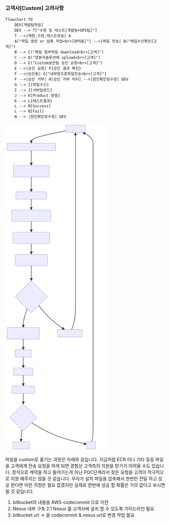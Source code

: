 ### 고객사[Custom] 고려사항


```mermaid
flowchart TD
    DEV[개발팀작업] 
    DEV --> T["수정 및 테스트[개발팀+OPS팀]"]
    T -->|재현,수정,테스트완료| A
    A["파일 생성 or 압축 작업<br>[OPS팀]"] -->|메일 전송| B("메일수신확인[고객]")
    B --> C("메일 첨부파일 download<br>[고객]")
    C --> D("망분리솔루션에 upload<br>[고객]")
    D --> E("Custom보안팀 승인 요청<br>[고객]")
    E -->|승인 요청| F{승인 결과 확인}
    F -->|승인됨| G["내부망으로파일전송<br>[고객]"]
    F -->|승인 거부| H[승인 거부 처리] -->|원인확인및수정| DEV 
    G --> I[파일수신]
    I --> J[서버업로드]
    J --> K[Product 반영]
    K --> L{테스트결과}
    L --> M[Success]
    L --> N[Fail]
    N --> |원인확인및수정| DEV 

```

![diagram](./kb내부파일전송-1.svg)


파일을 custom로 옮기는 과정은 아래와 같습니다.
지금처럼 ECR 이나 기타 등등 파일을 고객에게 전송 요청을 하게 되면 경험상 고객측의 지원을 받기가 어려울 수도 있습니다.
정식으로 계약을 하고 들어가는게 아닌 POC단계라서 잦은 요청을 고객이 적극적으로 지원 해주지는 않을 것 같습니다.
우리가 설치 파일을 압축해서 한번만 전달 하고 성공 한다면 이런 걱정은 필요 없겠지만
실제로 한번에 성공 할 확률은 거의 없다고 보시면 될 것 같습니다. 


1. bitbucket의 내용을 AWS-codecommit 으로 이전
2. Nexus 내부 구축 
 2.1 Nexus 를 고객사에 설치 할 수 있도록 가이드라인 필요
3. bitbucket url -> 을 codecommit & nexus url로 변경 작업 필요 


